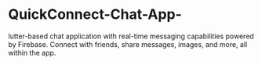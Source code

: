 # QuickConnect-Chat-App-
lutter-based chat application with real-time messaging capabilities powered by Firebase. Connect with friends, share messages, images, and more, all within the app.
